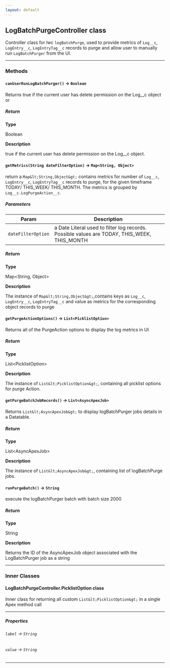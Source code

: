 ```yaml
---
layout: default
---
```


## LogBatchPurgeController class

Controller class for lwc `logBatchPurge`, used to provide metrics of `Log__c`, `LogEntry__c`, `LogEntryTag__c` records to purge and allow user to manually run `LogBatchPurger` from the UI.

---

### Methods

#### `canUserRunLogBatchPurger()` → `Boolean`

Returns true if the current user has delete permission on the Log\_\_c object or

##### Return

**Type**

Boolean

**Description**

true if the current user has delete permission on the Log\_\_c object.

#### `getMetrics(String dateFilterOption)` → `Map<String, Object>`

return a `Map&lt;String,Object&gt;` contains metrics for number of `Log__c`, `LogEntry__c`, `LogEntryTag__c` records to purge, for the given timeframe TODAY/ THIS_WEEK/ THIS_MONTH. The metrics is grouped by `Log__c.LogPurgeAction__c`.

##### Parameters

| Param              | Description                                                                                 |
| ------------------ | ------------------------------------------------------------------------------------------- |
| `dateFilterOption` | a Date Literal used to filter log records. Possible values are TODAY, THIS_WEEK, THIS_MONTH |

##### Return

**Type**

Map&lt;String, Object&gt;

**Description**

The instance of `Map&lt;String,Object&gt;`,contains keys as `Log__c`, `LogEntry__c`, `LogEntryTag__c` and value as metrics for the corresponding object records to purge

#### `getPurgeActionOptions()` → `List<PicklistOption>`

Returns all of the PurgeAction options to display the log metrics in UI

##### Return

**Type**

List&lt;PicklistOption&gt;

**Description**

The instance of `List&lt;PicklistOption&gt;`, containing all picklist options for purge Action.

#### `getPurgeBatchJobRecords()` → `List<AsyncApexJob>`

Returns `List&lt;AsyncApexJob&gt;` to display logBatchPurger jobs details in a Datatable.

##### Return

**Type**

List&lt;AsyncApexJob&gt;

**Description**

The instance of `List&lt;AsyncApexJob&gt;`, containing list of logBatchPurge jobs.

#### `runPurgeBatch()` → `String`

execute the logBatchPurger batch with batch size 2000

##### Return

**Type**

String

**Description**

Returns the ID of the AsyncApexJob object associated with the LogBatchPurger job as a string

---

### Inner Classes

#### LogBatchPurgeController.PicklistOption class

Inner class for returning all custom `List&lt;PicklistOption&gt;` in a single Apex method call

---

##### Properties

###### `label` → `String`

###### `value` → `String`

---
